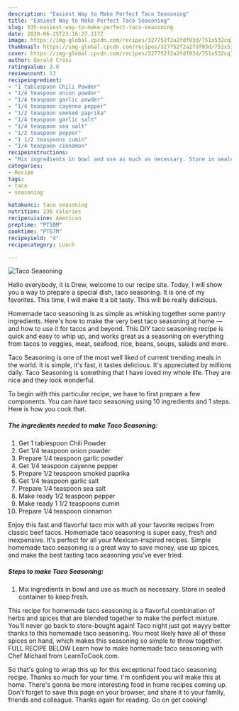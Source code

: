 ```yaml
---
description: "Easiest Way to Make Perfect Taco Seasoning"
title: "Easiest Way to Make Perfect Taco Seasoning"
slug: 535-easiest-way-to-make-perfect-taco-seasoning
date: 2020-06-25T23:16:27.117Z
image: https://img-global.cpcdn.com/recipes/327752f2a2fdf03d/751x532cq70/taco-seasoning-recipe-main-photo.jpg
thumbnail: https://img-global.cpcdn.com/recipes/327752f2a2fdf03d/751x532cq70/taco-seasoning-recipe-main-photo.jpg
cover: https://img-global.cpcdn.com/recipes/327752f2a2fdf03d/751x532cq70/taco-seasoning-recipe-main-photo.jpg
author: Gerald Cross
ratingvalue: 3.8
reviewcount: 13
recipeingredient:
- "1 tablespoon Chili Powder"
- "1/4 teaspoon onion powder"
- "1/4 teaspoon garlic powder"
- "1/4 teaspoon cayenne pepper"
- "1/2 teaspoon smoked paprika"
- "1/4 teaspoon garlic salt"
- "1/4 teaspoon sea salt"
- "1/2 teaspoon pepper"
- "1 1/2 teaspoons cumin"
- "1/4 teaspoon cinnamon"
recipeinstructions:
- "Mix ingredients in bowl and use as much as necessary. Store in sealed container to keep fresh."
categories:
- Recipe
tags:
- taco
- seasoning

katakunci: taco seasoning 
nutrition: 236 calories
recipecuisine: American
preptime: "PT10M"
cooktime: "PT57M"
recipeyield: "4"
recipecategory: Lunch

---
```



![Taco Seasoning](https://img-global.cpcdn.com/recipes/327752f2a2fdf03d/751x532cq70/taco-seasoning-recipe-main-photo.jpg)

Hello everybody, it is Drew, welcome to our recipe site. Today, I will show you a way to prepare a special dish, taco seasoning. It is one of my favorites. This time, I will make it a bit tasty. This will be really delicious.

Homemade taco seasoning is as simple as whisking together some pantry ingredients. Here&#39;s how to make the very best taco seasoning at home — and how to use it for tacos and beyond. This DIY taco seasoning recipe is quick and easy to whip up, and works great as a seasoning on everything from tacos to veggies, meat, seafood, rice, beans, soups, salads and more.

Taco Seasoning is one of the most well liked of current trending meals in the world. It is simple, it's fast, it tastes delicious. It's appreciated by millions daily. Taco Seasoning is something that I have loved my whole life. They are nice and they look wonderful.


To begin with this particular recipe, we have to first prepare a few components. You can have taco seasoning using 10 ingredients and 1 steps. Here is how you cook that.

<!--inarticleads1-->

##### The ingredients needed to make Taco Seasoning:

1. Get 1 tablespoon Chili Powder
1. Get 1/4 teaspoon onion powder
1. Prepare 1/4 teaspoon garlic powder
1. Get 1/4 teaspoon cayenne pepper
1. Prepare 1/2 teaspoon smoked paprika
1. Get 1/4 teaspoon garlic salt
1. Prepare 1/4 teaspoon sea salt
1. Make ready 1/2 teaspoon pepper
1. Make ready 1 1/2 teaspoons cumin
1. Prepare 1/4 teaspoon cinnamon


Enjoy this fast and flavorful taco mix with all your favorite recipes from classic beef tacos. Homemade taco seasoning is super easy, fresh and inexpensive. It&#39;s perfect for all your Mexican-inspired recipes. Simple homemade taco seasoning is a great way to save money, use up spices, and make the best tasting taco seasoning you&#39;ve ever tried. 

<!--inarticleads2-->

##### Steps to make Taco Seasoning:

1. Mix ingredients in bowl and use as much as necessary. Store in sealed container to keep fresh.


This recipe for homemade taco seasoning is a flavorful combination of herbs and spices that are blended together to make the perfect mixture. You&#39;ll never go back to store-bought again! Taco night just got wayyy better thanks to this homemade taco seasoning. You most likely have all of these spices on hand, which makes this seasoning so simple to throw together. FULL RECIPE BELOW Learn how to make homemade taco seasoning with Chef Michael from LearnToCook.com. 

So that's going to wrap this up for this exceptional food taco seasoning recipe. Thanks so much for your time. I'm confident you will make this at home. There's gonna be more interesting food in home recipes coming up. Don't forget to save this page on your browser, and share it to your family, friends and colleague. Thanks again for reading. Go on get cooking!
